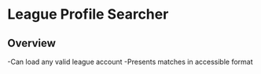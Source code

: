 # League Profile Searcher
## Overview
-Can load any valid league account
-Presents matches in accessible format
